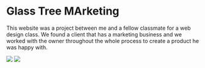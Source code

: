 # Glass Tree MArketing

This website was a project between me and a fellow classmate for a web design class. 
We found a client that has a marketing business and we worked with the owner throughout 
the whole process to create a product he was happy with.

![](/public/images/screen1)
![](/public/images/screen2)